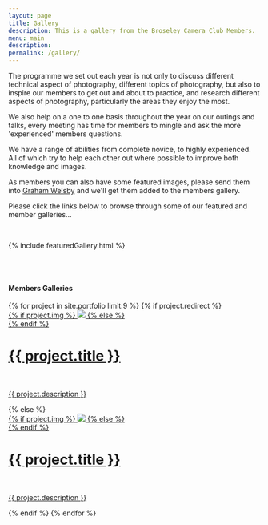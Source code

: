 ```yaml
---
layout: page
title: Gallery
description: This is a gallery from the Broseley Camera Club Members.
menu: main
description:
permalink: /gallery/
---
```


The programme we set out each year is not only to discuss different technical aspect of photography, different topics of photography, but also to inspire our members to get out and about to practice, and research different aspects of photography, particularly the areas they enjoy the most.

We also help on a one to one basis throughout the year on our outings and talks, every meeting has time for members to mingle and ask the more 'experienced' members questions.

We have a range of abilities from complete novice, to highly experienced. All of which try to help each other out where possible to improve both knowledge and images.

As members you can also have some featured images, please send them into <a href="mailto:grahamwelsby@gmail.com">Graham Welsby</a> and we'll get them added to the members gallery.

Please click the links below to browse through some of our featured and member galleries...

<br>

{% include featuredGallery.html %}

<br><br>
<div id="membersGallery">
    <h4>Members Galleries</h4>
    <!-- Members Gallery Loop -->
    {% for project in site.portfolio limit:9 %}
    {% if project.redirect %}
    <div class="project">
        <div class="thumbnail">
            <a href="{{ project.redirect }}" target="_blank">
            {% if project.img %}
            <img class="thumbnail" src="{{ project.img }}"/>
            {% else %}
            <div class="thumbnail blankbox"></div>
            {% endif %}    
            <span>
                <h1>{{ project.title }}</h1>
                <br/>
                <p>{{ project.description }}</p>
            </span>
            </a>
        </div>
    </div>
    {% else %}

<div class="project ">
    <div class="thumbnail">
        <a href="{{ site.baseurl }}{{ project.url }}">
        {% if project.img %}
        <img class="thumbnail" src="{{ project.img }}"/>
        {% else %}
        <div class="thumbnail blankbox"></div>
        {% endif %}    
        <span>
            <h1>{{ project.title }}</h1>
            <br/>
            <p>{{ project.description }}</p>
        </span>
        </a>
    </div>
</div>
    {% endif %}
    {% endfor %}
</div>
